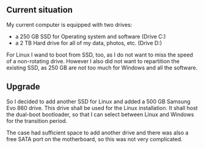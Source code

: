 ## Current situation

My current computer is equipped with two drives:

* a 250 GB SSD for Operating system and software (Drive C:)
* a 2 TB Hard drive for all of my data, photos, etc. (Drive D:)

For Linux I wand to boot from SSD, too, as I do not want to miss the speed of a non-rotating drive. However I also did not want to repartition the existing SSD, as 250 GB are not too much for Windows and all the software.

## Upgrade

So I decided to add another SSD for Linux and added a 500 GB Samsung Evo 860 drive. This drive shall be used for the Linux installation. It shall host the dual-boot bootloader, so that I can select between Linux and Windows for the transition period.

The case had sufficient space to add another drive and there was also a free SATA port on the motherboard, so this was not very complicated.
